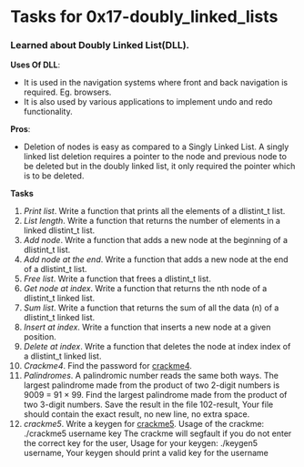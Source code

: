 Tasks for 0x17-doubly_linked_lists
====

### Learned about Doubly Linked List(DLL).

__Uses Of DLL__:
 - It is used in the navigation systems where front and back navigation is required. Eg. browsers.
 - It is also used by various applications to implement undo and redo functionality.

__Pros__:
 - Deletion of nodes is easy as compared to a Singly Linked List. A singly linked list deletion requires a pointer to the node and previous node to be deleted but in the doubly linked list, it only required the pointer which is to be deleted.

__Tasks__
1. _Print list_. Write a function that prints all the elements of a dlistint_t list.
2. _List length_. Write a function that returns the number of elements in a linked dlistint_t list.
3. _Add node_. Write a function that adds a new node at the beginning of a dlistint_t list.
4. _Add node at the end_. Write a function that adds a new node at the end of a dlistint_t list.
5. _Free list_. Write a function that frees a dlistint_t list.
6. _Get node at index_. Write a function that returns the nth node of a dlistint_t linked list.
7. _Sum list_. Write a function that returns the sum of all the data (n) of a dlistint_t linked list.
8. _Insert at index_. Write a function that inserts a new node at a given position.
9. _Delete at index_. Write a function that deletes the node at index index of a dlistint_t linked list.
10. _Crackme4_. Find the password for [crackme4](https://github.com/holbertonschool/0x17.c).
11. _Palindromes_. A palindromic number reads the same both ways. The largest palindrome made from the product of two 2-digit numbers is 9009 = 91 × 99. Find the largest palindrome made from the product of two 3-digit numbers. Save the result in the file 102-result, Your file should contain the exact result, no new line, no extra space.
12. _crackme5_. Write a keygen for [crackme5](https://github.com/holbertonschool/0x17.c). Usage of the crackme: ./crackme5 username key The crackme will segfault if you do not enter the correct key for the user, Usage for your keygen: ./keygen5 username, Your keygen should print a valid key for the username